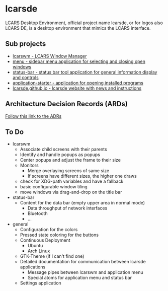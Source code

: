 # lcarsde
LCARS Desktop Environment, official project name lcarsde, or for logos also LCARS DE, is a desktop environment that mimics the LCARS interface.

## Sub projects
* [lcarswm - LCARS Window Manager](https://github.com/lcarsde/lcarswm)
* [menu - sidebar menu application for selecting and closing open windows](https://github.com/lcarsde/menu)
* [status-bar - status bar tool application for general information display and controls](https://github.com/lcarsde/status-bar)
* [application-starter - application for opening installed programs](https://github.com/lcarsde/application-starter)
* [lcarsde.github.io - lcarsde website with news and instructions](https://github.com/lcarsde/lcarsde.github.io)

## Architecture Decision Records (ARDs)
[Follow this link to the ADRs](adr/adr-index.md)

## To Do
* lcarswm
  * Associate child screens with their parents
  * Identify and handle popups as popups
  * Center popups and adjust the frame to their size
  * Monitors
    * Merge overlaying screens of same size
    * If screens have different sizes, the higher one draws
  * check for XDG-path variables and have a fallback
  * basic configurable window tiling
  * move windows via drag-and-drop on the title bar
* status-bar
  * Content for the data bar (empty upper area in normal mode)
    * Data throughput of network interfaces
    * Bluetooth
    * ...
* general
  * Configuration for the colors
  * Pressed state coloring for the buttons
  * Continuous Deployment
    * Ubuntu
    * Arch Linux
  * GTK-Theme (if I can't find one)
  * Detailed documentation for communication between lcarsde applications
    * Message pipes between lcarswm and application menu
    * Special atoms for application menu and status bar
  * Settings application
